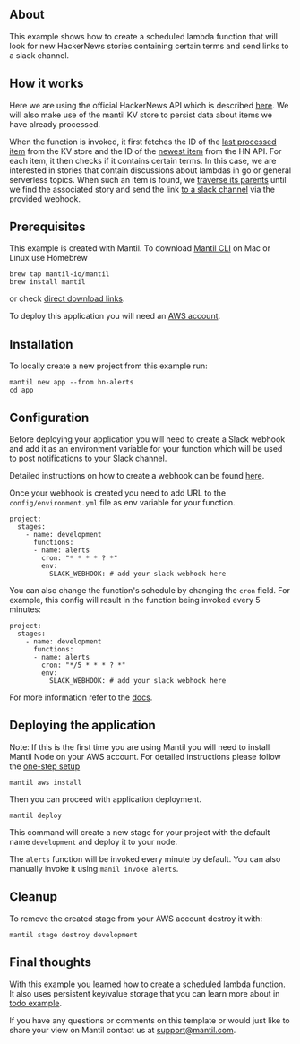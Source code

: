 ## About

This example shows how to create a scheduled lambda function that will look for new HackerNews stories containing certain terms and send links to a slack channel.

## How it works

Here we are using the official HackerNews API which is described [here](https://github.com/HackerNews/API). We will also make use of the mantil KV store to persist data about items we have already processed.

When the function is invoked, it first fetches the ID of the [last processed item](api/alerts/alerts.go#L54) from the KV store and the ID of the [newest item](api/alerts/alerts.go#L61) from the HN API. For each item, it then checks if it contains certain terms. In this case, we are interested in stories that contain discussions about lambdas in go or general serverless topics. When such an item is found, we [traverse its parents](api/alerts/alerts.go#L83) until we find the associated story and send the link [to a slack channel](api/alerts/alerts.go#L134) via the provided webhook.

## Prerequisites

This example is created with Mantil. To download [Mantil CLI](https://github.com/mantil-io/mantil#installation) on Mac or Linux use Homebrew 
```
brew tap mantil-io/mantil
brew install mantil
```
or check [direct download links](https://github.com/mantil-io/mantil#installation).

To deploy this application you will need an [AWS account](https://aws.amazon.com/premiumsupport/knowledge-center/create-and-activate-aws-account/).

## Installation

To locally create a new project from this example run:
```
mantil new app --from hn-alerts
cd app
```

## Configuration 

Before deploying your application you will need to create a Slack webhook and add it as an environment variable for your function which will be used to post notifications to your Slack channel.

Detailed instructions on how to create a webhook can be found [here](https://slack.com/help/articles/115005265063-Incoming-webhooks-for-Slack).

Once your webhook is created you need to add URL to the `config/environment.yml` file as env variable for your function.
```
project:
  stages: 
    - name: development
      functions:
      - name: alerts
        cron: "* * * * ? *"
        env:
          SLACK_WEBHOOK: # add your slack webhook here
```

You can also change the function's schedule by changing the `cron` field. For example, this config will result in the function being invoked every 5 minutes:
```
project:
  stages: 
    - name: development
      functions:
      - name: alerts
        cron: "*/5 * * * ? *"
        env:
          SLACK_WEBHOOK: # add your slack webhook here
```

For more information refer to the [docs](https://github.com/mantil-io/mantil/blob/master/docs/api_configuration.md#scheduled-execution).

## Deploying the application

Note: If this is the first time you are using Mantil you will need to install Mantil Node on your AWS account. For detailed instructions please follow the [one-step setup](https://github.com/mantil-io/mantil/blob/master/docs/getting_started.md#setup)
```
mantil aws install
```
Then you can proceed with application deployment.
```
mantil deploy
```
This command will create a new stage for your project with the default name `development` and deploy it to your node.

The `alerts` function will be invoked every minute by default. You can also manually invoke it using `manil invoke alerts`.

## Cleanup

To remove the created stage from your AWS account destroy it with:
```
mantil stage destroy development
```

## Final thoughts

With this example you learned how to create a scheduled lambda function. It also uses persistent key/value storage that you can learn more about in [todo example](https://github.com/mantil-io/example-todo).

If you have any questions or comments on this template or would just like to share your view on Mantil contact us at [support@mantil.com](mailto:support@mantil.com).
